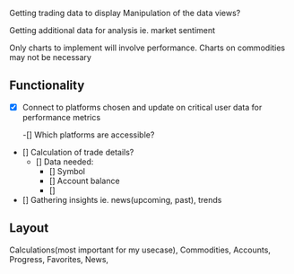 Getting trading data to display
Manipulation of the data views?

Getting additional data for analysis ie. market sentiment

Only charts to implement will involve performance. Charts on commodities may not be necessary

## Functionality
- [x] Connect to platforms chosen and update on critical user data for performance metrics

   -[] Which platforms are accessible? 
- [] Calculation of trade details?
    - [] Data needed:
        - [] Symbol
        - [] Account balance
        - [] 
- [] Gathering insights ie. news(upcoming, past), trends


## Layout
Calculations(most important for my usecase), Commodities, Accounts, Progress, Favorites, News, 
